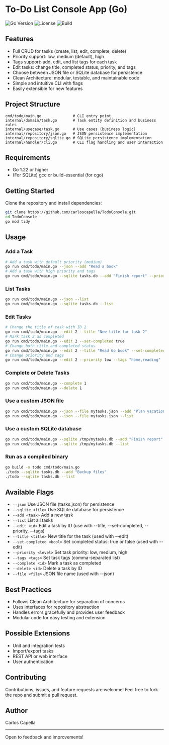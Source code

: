 
# To-Do List Console App (Go)

![Go Version](https://img.shields.io/badge/Go-1.22%2B-blue)
![License](https://img.shields.io/badge/license-MIT-green)
![Build](https://img.shields.io/badge/build-passing-brightgreen)

## Features
- Full CRUD for tasks (create, list, edit, complete, delete)
- Priority support: low, medium (default), high
- Tags support: add, edit, and list tags for each task
- Edit tasks: change title, completed status, priority, and tags
- Choose between JSON file or SQLite database for persistence
- Clean Architecture: modular, testable, and maintainable code
- Simple and intuitive CLI with flags
- Easily extensible for new features

## Project Structure
```
cmd/todo/main.go              # CLI entry point
internal/domain/task.go       # Task entity definition and business rules
internal/usecase/task.go      # Use cases (business logic)
internal/repository/json.go   # JSON persistence implementation
internal/repository/sqlite.go # SQLite persistence implementation
internal/handler/cli.go       # CLI flag handling and user interaction
```

## Requirements
- Go 1.22 or higher
- (For SQLite) gcc or build-essential (for cgo)

## Getting Started
Clone the repository and install dependencies:
```sh
git clone https://github.com/carloscapella/TodoConsole.git
cd TodoConsole
go mod tidy
```

## Usage

### Add a Task
```sh
# Add a task with default priority (medium)
go run cmd/todo/main.go --json --add "Read a book"
# Add a task with high priority and tags
go run cmd/todo/main.go --sqlite tasks.db --add "Finish report" --priority high --tags work,urgent
```

### List Tasks
```sh
go run cmd/todo/main.go --json --list
go run cmd/todo/main.go --sqlite tasks.db --list
```

### Edit Tasks
```sh
# Change the title of task with ID 2
go run cmd/todo/main.go --edit 2 --title "New title for task 2"
# Mark task 2 as completed
go run cmd/todo/main.go --edit 2 --set-completed true
# Change both title and completed status
go run cmd/todo/main.go --edit 2 --title "Read Go book" --set-completed true
# Change priority and tags
go run cmd/todo/main.go --edit 2 --priority low --tags "home,reading"
```

### Complete or Delete Tasks
```sh
go run cmd/todo/main.go --complete 1
go run cmd/todo/main.go --delete 1
```

### Use a custom JSON file
```sh
go run cmd/todo/main.go --json --file mytasks.json --add "Plan vacation"
go run cmd/todo/main.go --json --file mytasks.json --list
```

### Use a custom SQLite database
```sh
go run cmd/todo/main.go --sqlite /tmp/mytasks.db --add "Finish report"
go run cmd/todo/main.go --sqlite /tmp/mytasks.db --list
```

### Run as a compiled binary
```sh
go build -o todo cmd/todo/main.go
./todo --sqlite tasks.db --add "Backup files"
./todo --sqlite tasks.db --list
```

## Available Flags
- `--json`                  Use JSON file (tasks.json) for persistence
- `--sqlite <file>`         Use SQLite database for persistence
- `--add <task>`            Add a new task
- `--list`                  List all tasks
- `--edit <id>`             Edit a task by ID (use with --title, --set-completed, --priority, --tags)
- `--title <title>`         New title for the task (used with --edit)
- `--set-completed <bool>`  Set completed status: true or false (used with --edit)
- `--priority <level>`      Set task priority: low, medium, high
- `--tags <tags>`           Set task tags (comma-separated list)
- `--complete <id>`         Mark a task as completed
- `--delete <id>`           Delete a task by ID
- `--file <file>`           JSON file name (used with --json)

## Best Practices
- Follows Clean Architecture for separation of concerns
- Uses interfaces for repository abstraction
- Handles errors gracefully and provides user feedback
- Modular code for easy testing and extension

## Possible Extensions
- Unit and integration tests
- Import/export tasks
- REST API or web interface
- User authentication

## Contributing
Contributions, issues, and feature requests are welcome! Feel free to fork the repo and submit a pull request.

## Author
Carlos Capella

---
Open to feedback and improvements!
